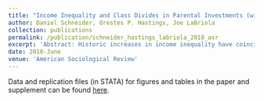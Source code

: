 ```yaml
---
title: "Income Inequality and Class Divides in Parental Investments (with Daniel Schneider and Orestes P. Hastings)"
author: Daniel Schneider, Orestes P. Hastings, Joe LaBriola
collection: publications
permalink: /publication/schneider_hastings_labriola_2018_asr
excerpt: 'Abstract: Historic increases in income inequality have coincided with widening class divides in parental investments of money and time in children. These widening class gaps are significant because parental investment is one pathway by which advantage is transmitted across generations. Using over three decades of micro-data from the Consumer Expenditure Survey and American Heritage Time Use Survey linked to state-year measures of income inequality, we test the relationship between income inequality and class gaps in parental investment. We find robust evidence of wider class gaps in parental financial investments in children – but not parental investments of time in children – when state-level income inequality is higher. We further explore mechanisms that may drive the relationship between rising income inequality and widening class gaps in parental financial investments in children. This relationship is partially explained by the increasing concentration of income at the top of the income distribution in state-years with higher inequality, which gives higher-earning households more money to spend on financial investments in children. In addition, we find evidence for contextual effects of higher income inequality that reshape parental preferences towards financial investment in children differentially by class.'
date: 2018-June
venue: 'American Sociological Review'
---
```


Data and replication files (in STATA) for figures and tables in the paper and supplement can be found [here](https://www.dropbox.com/sh/e79e37s97d01dnp/AABniskIQhQp0KgvnYBenQ2Oa?dl=0).
